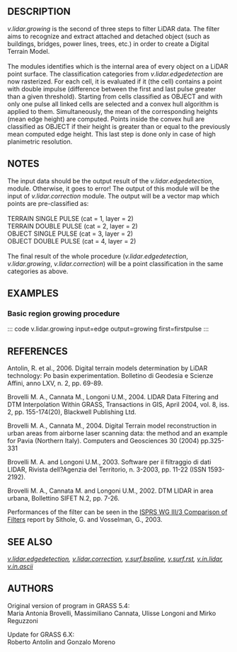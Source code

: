 ## DESCRIPTION

*v.lidar.growing* is the second of three steps to filter LiDAR data. The
filter aims to recognize and extract attached and detached object (such
as buildings, bridges, power lines, trees, etc.) in order to create a
Digital Terrain Model.\
\
The modules identifies which is the internal area of every object on a
LiDAR point surface. The classification categories from
*v.lidar.edgedetection* are now rasterized. For each cell, it is
evaluated if it (the cell) contains a point with double impulse
(difference between the first and last pulse greater than a given
threshold). Starting from cells classified as OBJECT and with only one
pulse all linked cells are selected and a convex hull algorithm is
applied to them. Simultaneously, the mean of the corresponding heights
(mean edge height) are computed. Points inside the convex hull are
classified as OBJECT if their height is greater than or equal to the
previously mean computed edge height. This last step is done only in
case of high planimetric resolution.

## NOTES

The input data should be the output result of the
*v.lidar.edgedetection*, module. Otherwise, it goes to error! The output
of this module will be the input of *v.lidar.correction* module. The
output will be a vector map which points are pre-classified as:\
\
TERRAIN SINGLE PULSE (cat = 1, layer = 2)\
TERRAIN DOUBLE PULSE (cat = 2, layer = 2)\
OBJECT SINGLE PULSE (cat = 3, layer = 2)\
OBJECT DOUBLE PULSE (cat = 4, layer = 2)\
\
The final result of the whole procedure (*v.lidar.edgedetection*,
*v.lidar.growing*, *v.lidar.correction*) will be a point classification
in the same categories as above.

## EXAMPLES

### Basic region growing procedure

::: code
    v.lidar.growing input=edge output=growing first=firstpulse
:::

## REFERENCES

Antolin, R. et al., 2006. Digital terrain models determination by LiDAR
technology: Po basin experimentation. Bolletino di Geodesia e Scienze
Affini, anno LXV, n. 2, pp. 69-89.

Brovelli M. A., Cannata M., Longoni U.M., 2004. LIDAR Data Filtering and
DTM Interpolation Within GRASS, Transactions in GIS, April 2004, vol. 8,
iss. 2, pp. 155-174(20), Blackwell Publishing Ltd.

Brovelli M. A., Cannata M., 2004. Digital Terrain model reconstruction
in urban areas from airborne laser scanning data: the method and an
example for Pavia (Northern Italy). Computers and Geosciences 30 (2004)
pp.325-331

Brovelli M. A. and Longoni U.M., 2003. Software per il filtraggio di
dati LIDAR, Rivista dell?Agenzia del Territorio, n. 3-2003, pp. 11-22
(ISSN 1593-2192).

Brovelli M. A., Cannata M. and Longoni U.M., 2002. DTM LIDAR in area
urbana, Bollettino SIFET N.2, pp. 7-26.

Performances of the filter can be seen in the [ISPRS WG III/3 Comparison
of Filters](http://www.itc.nl/isprswgIII-3/filtertest/MainDoc.htm)
report by Sithole, G. and Vosselman, G., 2003.

## SEE ALSO

*[v.lidar.edgedetection](v.lidar.edgedetection.html),
[v.lidar.correction](v.lidar.correction.html),
[v.surf.bspline](v.surf.bspline.html), [v.surf.rst](v.surf.rst.html),
[v.in.lidar](v.in.lidar.html), [v.in.ascii](v.in.ascii.html)*

## AUTHORS

Original version of program in GRASS 5.4:\
Maria Antonia Brovelli, Massimiliano Cannata, Ulisse Longoni and Mirko
Reguzzoni

Update for GRASS 6.X:\
Roberto Antolin and Gonzalo Moreno
